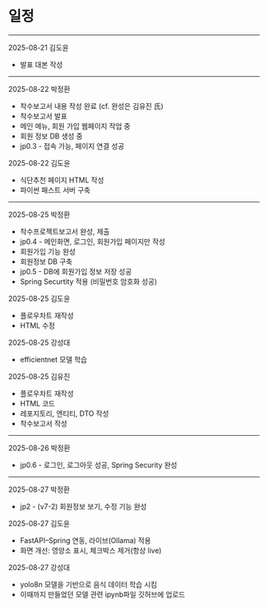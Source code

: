 # 일정

--------------------------------------------------
2025-08-21	김도윤
 * 발표 대본 작성

--------------------------------------------------

2025-08-22 박정환
 * 착수보고서 내용 작성 완료 (cf. 완성은 김유진 氏)
 * 착수보고서 발표
 * 메인 메뉴, 회원 가입 웹페이지 작업 중
 * 회원 정보 DB 생성 중
 * jp0.3 - 접속 가능, 페이지 연결 성공

2025-08-22	김도윤
 * 식단추천 페이지 HTML 작성
 * 파이썬 패스트 서버 구축

--------------------------------------------------

2025-08-25 박정환
 * 착수프로젝트보고서 완성, 제출
 * jp0.4 - 메인화면, 로그인, 회원가입 페이지만 작성
 * 회원가입 기능 완성
 * 회원정보 DB 구축
 * jp0.5 - DB에 회원가입 정보 저장 성공
 * Spring Securtity 적용 (비밀번호 암호화 성공)

2025-08-25	김도윤
 * 플로우차트 재작성
 * HTML 수정

2025-08-25	강성대
 * efficientnet 모델 학습

2025-08-25	김유진
 * 플로우차트 재작성
 * HTML 코드
 * 레포지토리, 엔티티, DTO 작성
 * 착수보고서 작성

--------------------------------------------------

2025-08-26 박정환
 * jp0.6 - 로그인, 로그아웃 성공, Spring Security 완성

--------------------------------------------------

2025-08-27 박정환
 * jp2 - (v7-2) 회원정보 보기, 수정 기능 완성

2025-08-27 김도윤
 * FastAPI–Spring 연동, 라이브(Ollama) 적용
 * 화면 개선: 영양소 표시, 체크박스 제거(항상 live)

2025-08-27 강성대
 * yolo8n 모델을 기반으로 음식 데이터 학습 시킴
 * 이때까지 만들었던 모델 관련 ipynb파일 깃허브에 업로드
